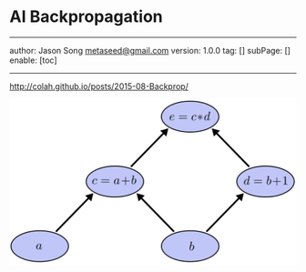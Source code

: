 # AI Backpropagation
---
author: Jason Song <metaseed@gmail.com>
version: 1.0.0
tag: []
subPage: []
enable: [toc]

---

http://colah.github.io/posts/2015-08-Backprop/

![](https://raw.githubusercontent.com/metasong/iam-data/master/documents/200/image/20230602T184704495Z-image.png)
